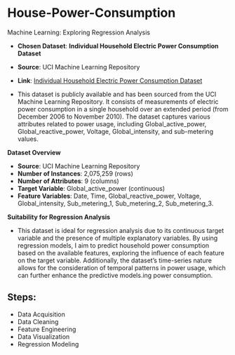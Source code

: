 # House-Power-Consumption
Machine Learning:  Exploring Regression Analysis



- **Chosen Dataset**: **Individual Household Electric Power Consumption Dataset**

- **Source**: UCI Machine Learning Repository

- **Link**: [Individual Household Electric Power Consumption Dataset](https://archive.ics.uci.edu/dataset/235/individual+household+electric+power+ci)
 - This dataset is publicly available and has been sourced from the UCI Machine Learning Repository. It consists of measurements of electric power consumption in a single household over an extended period (from December 2006 to November 2010). The dataset captures various attributes related to power usage, including Global_active_power, Global_reactive_power, Voltage, Global_intensity, and sub-metering values.


**Dataset Overview**
- **Source**: UCI Machine Learning Repository
- **Number of Instances**: 2,075,259 (rows)
- **Number of Attributes**: 9 (columns)
- **Target Variable**: Global_active_power (continuous)
- **Feature Variables**: Date, Time, Global_reactive_power, Voltage, Global_intensity, Sub_metering_1, Sub_metering_2, Sub_metering_3.


**Suitability for Regression Analysis**
- This dataset is ideal for regression analysis due to its continuous target variable and the presence of multiple explanatory variables. By using regression models, I aim to predict household power consumption based on the available features, exploring the influence of each feature on the target variable. Additionally, the dataset’s time-series nature allows for the consideration of temporal patterns in power usage, which can further enhance the predictive models.ing power consumption.

 ## Steps:
- Data Acquisition
- Data Cleaning
- Feature Engineering
- Data Visualization
- Regression Modeling

